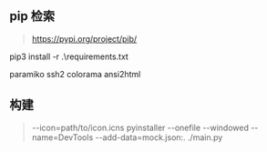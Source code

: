 ## pip 检索
> https://pypi.org/project/pib/

pip3 install -r  .\requirements.txt

paramiko ssh2
colorama
ansi2html
## 构建
> --icon=path/to/icon.icns 
pyinstaller --onefile --windowed --name=DevTools --add-data=mock.json:. ./main.py